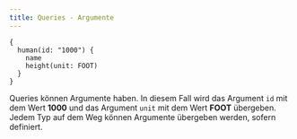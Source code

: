 ```yaml
---
title: Queries - Argumente
---
```


```
{
  human(id: "1000") {
    name
    height(unit: FOOT)
  }
}
```

Queries können Argumente haben. In diesem Fall wird das Argument `id` mit dem
Wert **1000** und das Argument `unit` mit dem Wert **FOOT** übergeben.  
Jedem Typ auf dem Weg können Argumente übergeben werden, sofern definiert.
